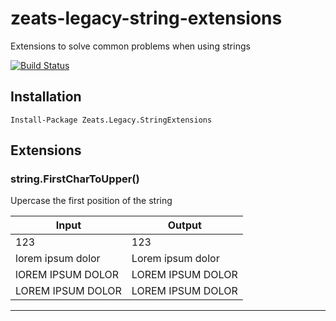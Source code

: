 # zeats-legacy-string-extensions

Extensions to solve common problems when using strings

[![Build Status](https://dev.azure.com/zeats/Legacy/_apis/build/status/zeats-legacy-string-extensions?branchName=master)](https://dev.azure.com/zeats/Legacy/_build/latest?definitionId=17&branchName=master)

## Installation

```PM>
Install-Package Zeats.Legacy.StringExtensions
```

## Extensions

### string.FirstCharToUpper()

Upercase the first position of the string

| Input | Output |
| ------ | ------ |
| 123 | 123 |
| lorem ipsum dolor | Lorem ipsum dolor |
| lOREM IPSUM DOLOR | LOREM IPSUM DOLOR |
| LOREM IPSUM DOLOR | LOREM IPSUM DOLOR |

---
